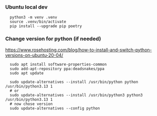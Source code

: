 ### Ubuntu local dev
```shell
  python3 -m venv .venv 
  source .venv/bin/activate
  pip install --upgrade pip poetry
```

### Change version for python (if needed)
https://www.rosehosting.com/blog/how-to-install-and-switch-python-versions-on-ubuntu-20-04/
```shell
  sudo apt install software-properties-common
  sudo add-apt-repository ppa:deadsnakes/ppa
  sudo apt update
```
```shell
  sudo update-alternatives --install /usr/bin/python python /usr/bin/python3.13 1
  # or
  sudo update-alternatives --install /usr/bin/python3 python3 /usr/bin/python3.13 1
  # now chose version
  sudo update-alternatives --config python
```
